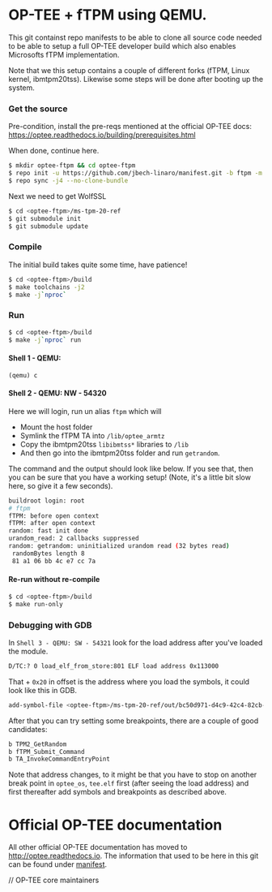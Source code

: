 # OP-TEE + fTPM using QEMU.
This git containst repo manifests to be able to clone all source code needed to
be able to setup a full OP-TEE developer build which also enables Microsofts
fTPM implementation.

Note that we this setup contains a couple of different forks (fTPM, Linux
kernel, ibmtpm20tss). Likewise some steps will be done after booting up the
system. 

### Get the source
Pre-condition, install the pre-reqs mentioned at the official OP-TEE docs:
https://optee.readthedocs.io/building/prerequisites.html

When done, continue here.

```bash
$ mkdir optee-ftpm && cd optee-ftpm
$ repo init -u https://github.com/jbech-linaro/manifest.git -b ftpm -m qemu-ftpm.xml 
$ repo sync -j4 --no-clone-bundle
```

Next we need to get WolfSSL
```bash
$ cd <optee-ftpm>/ms-tpm-20-ref
$ git submodule init
$ git submodule update
```

### Compile
The initial build takes quite some time, have patience!
```bash
$ cd <optee-ftpm>/build
$ make toolchains -j2
$ make -j`nproc`
```

### Run
```bash
$ cd <optee-ftpm>/build
$ make -j`nproc` run
```

#### Shell 1 - QEMU:
```
(qemu) c
```

#### Shell 2 - QEMU: NW - 54320
Here we will login, run un alias `ftpm` which will

- Mount the host folder
- Symlink the fTPM TA into `/lib/optee_armtz`
- Copy the ibmtpm20tss `libibmtss*` libraries to `/lib`
- And then go into the ibmtpm20tss folder and run `getrandom`.

The command and the output should look like below. If you see that, then you
can be sure that you have a working setup! (Note, it's a little bit slow here,
so give it a few seconds).

```bash
buildroot login: root
# ftpm
fTPM: before open context
fTPM: after open context
random: fast init done
urandom_read: 2 callbacks suppressed
random: getrandom: uninitialized urandom read (32 bytes read)
 randomBytes length 8
 81 a1 06 bb 4c e7 cc 7a 
```

#### Re-run without re-compile
```bash
$ cd <optee-ftpm>/build
$ make run-only
```

### Debugging with GDB
In `Shell 3 - QEMU: SW - 54321` look for the load address after you've loaded
the module.
```bash
D/TC:? 0 load_elf_from_store:801 ELF load address 0x113000
```
That + `0x20` in offset is the address where you load the symbols, it could look like this in GDB.

```bash
add-symbol-file <optee-ftpm>/ms-tpm-20-ref/out/bc50d971-d4c9-42c4-82cb-123456789123.elf 0x113020
```

After that you can try setting some breakpoints, there are a couple of good candidates:
```bash
b TPM2_GetRandom
b fTPM_Submit_Command
b TA_InvokeCommandEntryPoint
```

Note that address changes, to it might be that you have to stop on another
break point in `optee_os`, `tee.elf` first (after seeing the load address) and
first thereafter add symbols and breakpoints as described above.

# Official OP-TEE documentation
All other official OP-TEE documentation has moved to
http://optee.readthedocs.io. The information that used to be here in this git
can be found under [manifest].

// OP-TEE core maintainers

[manifest]: https://optee.readthedocs.io/building/gits/manifest.html
